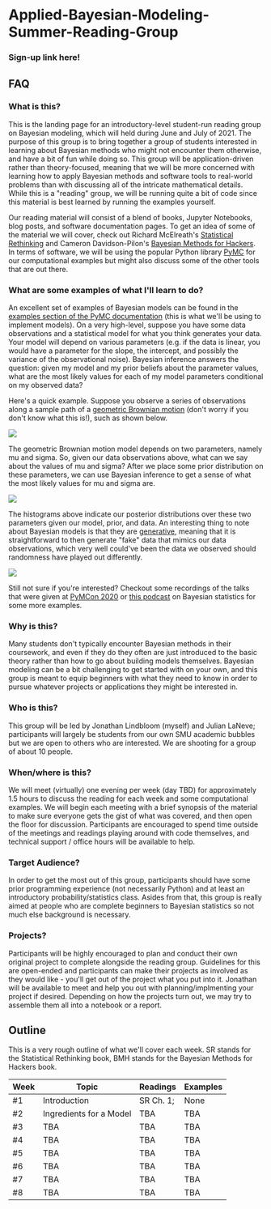 # Applied-Bayesian-Modeling-Summer-Reading-Group

### Sign-up link here!

## FAQ

### What is this?

This is the landing page for an introductory-level student-run reading group on Bayesian modeling, which will held during June and July of 2021. The purpose of this group is to bring together a group of students interested in learning about Bayesian methods who might not encounter them otherwise, and have a bit of fun while doing so. This group will be application-driven rather than theory-focused, meaning that we will be more concerned with learning how to apply Bayesian methods and software tools to real-world problems than with discussing all of the intricate mathematical details. While this is a "reading" group, we will be running quite a bit of code since this material is best learned by running the examples yourself.

Our reading material will consist of a blend of books, Jupyter Notebooks, blog posts, and software documentation pages. To get an idea of some of the material we will cover, check out Richard McElreath's [Statistical Rethinking](http://xcelab.net/rm/statistical-rethinking/) and Cameron Davidson-Pilon's [Bayesian Methods for Hackers](https://github.com/CamDavidsonPilon/Probabilistic-Programming-and-Bayesian-Methods-for-Hackers). In terms of software, we will be using the popular Python library [PyMC](https://docs.pymc.io/) for our computational examples but might also discuss some of the other tools that are out there.

### What are some examples of what I'll learn to do?

An excellent set of examples of Bayesian models can be found in the [examples section of the PyMC documentation](https://docs.pymc.io/nb_examples/index.html) (this is what we'll be using to implement models). On a very high-level, suppose you have some data observations and a statistical model for what you think generates your data. Your model will depend on various parameters (e.g. if the data is linear, you would have a parameter for the slope, the intercept, and possibly the variance of the observational noise). Bayesian inference answers the question: given my model and my prior beliefs about the parameter values, what are the most likely values for each of my model parameters conditional on my observed data?

Here's a quick example. Suppose you observe a series of observations along a sample path of a [geometric Brownian motion](https://en.wikipedia.org/wiki/Geometric_Brownian_motion) (don't worry if you don't know what this is!), such as shown below.

<img src="https://qed404.com/static/assets/gbm_path.jpg"/>

The geometric Brownian motion model depends on two parameters, namely mu and sigma. So, given our data observations above, what can we say about the values of mu and sigma? After we place some prior distribution on these parameters, we can use Bayesian inference to get a sense of what the most likely values for mu and sigma are.

<img src="https://qed404.com/static/assets/gbm_trace.jpg"/>

The histograms above indicate our posterior distributions over these two parameters given our model, prior, and data. An interesting thing to note about Bayesian models is that they are [generative](https://en.wikipedia.org/wiki/Generative_model), meaning that it is straightforward to then generate "fake" data that mimics our data observations, which very well could've been the data we observed should randomness have played out differently.

<img src="https://qed404.com/static/assets/gbm_post_pred.jpg"/>

Still not sure if you're interested? Checkout some recordings of the talks that were given at [PyMCon 2020](https://pymc-devs.github.io/pymcon/schedule) or [this podcast](https://www.learnbayesstats.com/) on Bayesian statistics for some more examples.

### Why is this?

Many students don't typically encounter Bayesian methods in their coursework, and even if they do they often are just introduced to the basic theory rather than how to go about building models themselves. Bayesian modeling can be a bit challenging to get started with on your own, and this group is meant to equip beginners with what they need to know in order to pursue whatever projects or applications they might be interested in.


### Who is this?

This group will be led by Jonathan Lindbloom (myself) and Julian LaNeve; participants will largely be students from our own SMU academic bubbles but we are open to others who are interested. We are shooting for a group of about 10 people.


### When/where is this?

We will meet (virtually) one evening per week (day TBD) for approximately 1.5 hours to discuss the reading for each week and some computational examples. We will begin each meeting with a brief synopsis of the material to make sure everyone gets the gist of what was covered, and then open the floor for discussion. Participants are encouraged to spend time outside of the meetings and readings playing around with code themselves, and technical support / office hours will be available to help.


### Target Audience?

In order to get the most out of this group, participants should have some prior programming experience (not necessarily Python) and at least an introductory probability/statistics class. Asides from that, this group is really aimed at people who are complete beginners to Bayesian statistics so not much else background is necessary.


### Projects?

Participants will be highly encouraged to plan and conduct their own original project to complete alongside the reading group. Guidelines for this are open-ended and participants can make their projects as involved as they would like - you'll get out of the project what you put into it. Jonathan will be available to meet and help you out with planning/implmenting your project if desired. Depending on how the projects turn out, we may try to assemble them all into a notebook or a report. 


## Outline

This is a very rough outline of what we'll cover each week. SR stands for the Statistical Rethinking book, BMH stands for the Bayesian Methods for Hackers book.

| Week | Topic                   | Readings             | Examples |
|------|-------------------------|----------------------|----------|
|  #1  | Introduction            | SR Ch. 1;            | None     |
|  #2  | Ingredients for a Model | TBA                  | TBA      |
|  #3  | TBA                     | TBA                  | TBA      |
|  #4  | TBA                     | TBA                  | TBA      |
|  #5  | TBA                     | TBA                  | TBA      |
|  #6  | TBA                     | TBA                  | TBA      |
|  #7  | TBA                     | TBA                  | TBA      |
|  #8  | TBA                     | TBA                  | TBA      |
